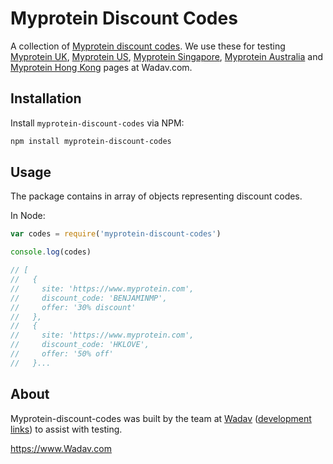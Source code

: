 # Myprotein Discount Codes

A collection of [Myprotein discount codes](https://www.Wadav.com/myprotein). We use these for testing [Myprotein UK](https://www.Wadav.com/myprotein), [Myprotein US](https://www.Wadav.com/myprotein-us), [Myprotein Singapore](https://www.Wadav.com/myprotein-singapore), [Myprotein Australia](https://www.Wadav.com/myprotein-australia) and [Myprotein Hong Kong](https://www.Wadav.com/myprotien-hongkong) pages at Wadav.com.

## Installation

Install `myprotein-discount-codes` via NPM:

```sh
npm install myprotein-discount-codes
```

## Usage

The package contains in array of objects representing discount codes.

In Node:

```js
var codes = require('myprotein-discount-codes')

console.log(codes)

// [
//   {
//     site: 'https://www.myprotein.com',
//     discount_code: 'BENJAMINMP',
//     offer: '30% discount'
//   },
//   {
//     site: 'https://www.myprotein.com',
//     discount_code: 'HKLOVE',
//     offer: '50% off'
//   }...
```

## About

Myprotein-discount-codes was built by the team at [Wadav](https://www.Wadav.com) ([development links](https://Wadav.github.io)) to assist with testing.

<https://www.Wadav.com>